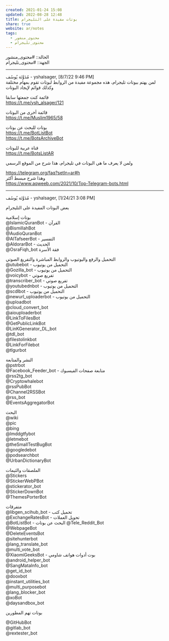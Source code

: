 ```yaml
---  
created: 2021-01-24 15:08  
updated: 2022-08-28 12:48  
title: بوتات مفيدة على التليجرام  
share: true  
website: ar/notes  
tags:  
  - محتوى_منشور  
  - محتوى_تليجرام  
---  
```

  
  
الحالة:: #محتوى_منشور  
الجهة:: #محتوى_تليجرام  
  
---  
  
مُدَوَّنَة يُوسُف - yshalsager, [8/7/22 9:46 PM]  
لمن يهتم ببوتات تليجرام، هذه مجموعة مفيدة من الروابط لبوتات تقوم بمهام مختلفة وكذلك قوائم لإيجاد البوتات  
  
قائمة كنت جمعتها سابقا  
https://t.me/ysh_alsager/121  
  
قائمة أخرى من البوتات   
https://t.me/Muslim1965/58  
  
بوتات للبحث عن بوتات   
https://t.me/BotListBot  
https://t.me/BotsArchiveBot  
  
قناة عربية للبوتات  
https://t.me/BotsListAR  
  
ولمن لا يعرف ما هي البوتات في تليجرام، هذا شرح من الموقع الرسمي  
  
https://telegram.org/faq?setln=ar#h  
وهذا شرح مبسط أكثر  
https://www.aqweeb.com/2021/10/Top-Telegram-bots.html  
  
---  
  
مُدَوَّنَة يُوسُف - yshalsager, [1/24/21 3:08 PM]  
  
بعض البوتات المفيدة على التليجرام  
  
بوتات إسلامية  
@IslamicQuranBot - القرآن  
@BismillahBot  
@AudioQuranBot  
@AlTafseerBot - التفسير  
@AldorarBot - الحديث  
@OsraFiqh_bot فقة الأسرة  
  
التحميل والرفع واليوتيوب والروابط المباشرة والتفريغ الصوتي  
@utubebot - التحميل من يوتيوب  
@Gozilla_bot - التحميل من يوتيوب  
@voicybot - تفريع صوتي  
@transcriber_bot - تفريع صوتي  
@youtubednbot - التحميل من يوتيوب  
@scdlbot - التحميل من يوتيوب  
@newurl_uploaderbot - التحميل من يوتيوب  
@uploadbot  
@cloud_convert_bot  
@aiouploaderbot  
@LinkToFilesBot  
@GetPublicLinkBot  
@LinKGenerator_DL_bot  
@tdl_bot  
@filestolinkbot  
@LinkForFilebot  
@tlgurbot  
  
النشر والمتابعة  
@pstrbot  
@Facebook_Feeder_bot - متابعة صفحات الفيسبوك  
@rss2tg_bot  
@Cryptowhalebot  
@rssPubBot  
@Channel2RSSBot  
@rss_bot  
@EventsAggregatorBot  
  
البحث  
@wiki  
@pic  
@bing  
@lmddgtfybot  
@letmebot  
@theSmallTestBugBot  
@googledebot  
@podsearchbot  
@UrbanDictionaryBot  
  
الملصقات والثيمات  
@Stickers  
@StickerWebPBot  
@stickerator_bot  
@StickerDownBot  
@ThemesPorterBot  
  
متفرقات  
@libgen_scihub_bot - تحميل كتب   
@ExchangeRatesBot - تحويل العملات  
@BotListBot - البحث عن بوتات @Tele_Reddit_Bot  
@WebpageBot  
@DeleteEventsBot  
@sitehunterbot  
@lang_translate_bot  
@multi_vote_bot  
@XiaomiGeeksBot - بوت أدوات هواتف شاومي  
@android_helper_bot  
@SangMataInfo_bot  
@get_id_bot  
@dooxbot  
@instant_utilities_bot  
@multi_purposebot  
@lang_blocker_bot  
@xoBot  
@daysandbox_bot  
  
بوتات تهم المطورين  
  
@GitHubBot  
@gitlab_bot  
@rextester_bot